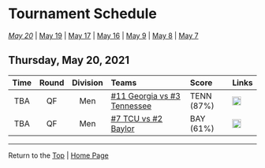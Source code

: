 <a name="top"></a>  

# Tournament Schedule  

*[May 20](./05-20.md)* &#124; [May 19](./05-19.md) &#124; [May 17](./05-17.md) &#124; [May 16](./05-16.md) &#124; [May 9](./05-09.md) &#124; [May 8](./05-08.md) &#124; [May 7](./05-07.md)  

## Thursday, May 20, 2021  

| **Time** | **Round** | **Division** | **Teams** | **Score** | **Links** |  
| :------: | :-------: | :----------: | :-------- | :-------- | :-------- |  
| TBA      | QF        | Men          | [#11 Georgia vs #3 Tennessee](../ncaam/matches/R4_17-24_UGA_vs_TENN.md) | TENN (87%) | <a href="http://scores.tennisticker.de/usa/ustanc/conf/lp.html?lid=83" target="_blank"><img src="https://abs-0.twimg.com/emoji/v2/svg/1f4ca.svg" width="18" height="18" /></a> |  
| TBA      | QF        | Men          | [#7 TCU vs #2 Baylor](../ncaam/matches/R4_25-32_TCU_vs_BAY.md) | BAY (61%) | <a href="http://scores.tennisticker.de/usa/ustanc/conf/lp.html?lid=83" target="_blank"><img src="https://abs-0.twimg.com/emoji/v2/svg/1f4ca.svg" width="18" height="18" /></a> |  

------

Return to the [Top](#top) &#124; [Home Page](../../index.md)